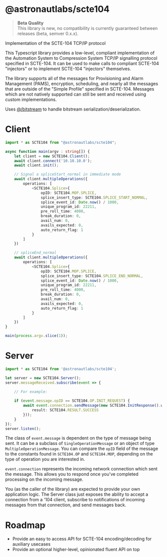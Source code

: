 # @astronautlabs/scte104
> **Beta Quality**  
> This library is new, no compatibility is currently guaranteed between 
> releases (beta, semver 0.x.x).

Implementation of the SCTE-104 TCP/IP protocol

This Typescript library provides a low-level, compliant implementation of the 
Automation System to Compression System TCP/IP signalling protocol 
specified in SCTE-104. It can be used to make calls to compliant 
SCTE-104 "injectors" or to implement SCTE-104 "injectors" themselves.

The library supports all of the messages for Provisioning and Alarm Management (PAMS),
encryption, scheduling, and nearly all the messages that are outside of the "Simple Profile" specified in SCTE-104. Messages which are not natively supported can still be sent and received using custom implementations.

Uses [@/bitstream](https://github.com/astronautlabs/bitstream) to handle bitstream serialization/deserialization.

# Client

```typescript
import * as SCTE104 from "@astronautlabs/scte104";

async function main(argv : string[]) {
    let client = new SCTE104.Client();
    await client.connect('10.10.10.0');
    await client.init();

    // Signal a spliceStart_normal in immediate mode
    await client.multipleOperations({
        operations: [
            <SCTE104.Splice>{
                opID: SCTE104.MOP.SPLICE,
                splice_insert_type: SCTE104.SPLICE_START_NORMAL,
                splice_event_id: Date.now() / 1000,
                unique_program_id: 22211,
                pre_roll_time: 4000,
                break_duration: 0,
                avail_num: 0,
                avails_expected: 0,
                auto_return_flag: 1
            }
        ]
    })

    // spliceEnd_normal
    await client.multipleOperations({
        operations: [
            <SCTE104.Splice>{
                opID: SCTE104.MOP.SPLICE,
                splice_insert_type: SCTE104.SPLICE_END_NORMAL,
                splice_event_id: Date.now() / 1000,
                unique_program_id: 22211,
                pre_roll_time: 4000,
                break_duration: 0,
                avail_num: 0,
                avails_expected: 0,
                auto_return_flag: 1
            }
        ]
    })
}

main(process.argv.slice(1));
```

# Server

```typescript
import * as SCTE104 from '@astronautlabs/scte104';

let server = new SCTE104.Server();
server.messageReceived.subscribe(event => {

    // For example:
    
    if (event.message.opID == SCTE104.OP.INIT_REQUEST) {
        await event.connection.sendMessage(new SCTE104.InitResponse().with({
            result: SCTE104.RESULT.SUCCESS
        }));
    }
});
server.listen();

```

The class of `event.message` is dependent on the type of message being sent.
It can be a subclass of `SingleOperationMessage` or an object of type `MultipleOperationMessage`. You can compare the `opID` field of the message to 
the constants found in `SCTE104.OP` and `SCTE104.MOP`, depending on the type of 
operation you are interested in. 

`event.connection` represents the incoming network connection which sent the 
message. This allows you to respond once you've completed processing on the incoming 
message.

You (as the caller of the library) are expected to provide your own application logic. 
The Server class just exposes the ability to accept a connection from a '104 client,
subscribe to notifications of incoming messages from that connection, and send messages
back.

# Roadmap
- Provide an easy to access API for SCTE-104 encoding/decoding for auxiliary usecases
- Provide an optional higher-level, opinionated fluent API on top
